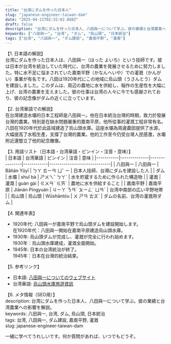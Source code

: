 ```yaml
---
title: "台湾にダムを作った日本人"
slug: "japanese-engineer-taiwan-dam"
date: "2025-04-21T02:32:02.888Z"
draft: false
description: "台湾にダムを作った日本人、八田與一について学ぶ。彼の業績と台湾農業への影響を解説。"
keywords: ["八田與一", "台湾", "ダム", "烏山頭", "日本統治"]
tags: ["台湾", "八田與一", "ダム建設", "嘉南平野", "灌漑"]
---
```


【1. 日本語の解説】  
台湾にダムを作った日本人は、八田與一（はった よいち）という技師です。彼は日本が台湾を統治していた時代に、台湾の農業を発展させるために努力しました。特に水不足に悩まされていた嘉南平野（かなんへいや）での灌漑（かんがい）事業が有名です。八田は1920年代にこの地域に烏山頭（うさんとう）ダムを建設しました。このダムは、周辺の農地に水を供給し、稲作の生産性を大幅に上げ、台湾の農業を支えました。彼の仕事は台湾の人々に今でも感謝されており、彼の記念像がダムの近くに立っています。

【2. 台湾華語での解説】  
在台灣建造水壩的日本工程師是八田與一。他在日本統治台灣的時期，致力於發展台灣的農業。特別是在缺水問題嚴重的嘉南平原，他所從事的灌溉工程非常有名。八田在1920年代於此區域建造了烏山頭水庫。這座水壩為周邊農田提供了水源，大幅提高了水稻生產，支撐了台灣的農業。他的工作至今仍受台灣人民感激，水壩附近還豎立了他的紀念雕像。

【3. 用語リスト（日本語・台湾華語・ピンイン・注音・意味）】  
| 日本語    | 台湾華語     | ピンイン      | 注音       | 意味                         |
|-----------|--------------|---------------|------------|------------------------------|
| 八田與一  | 八田與一     | Bātián Yǔyī  | ㄅㄚ ㄊㄧㄢ ㄩˇ ㄧ  | 日本人技師、台灣にダムを建設した人  |
| ダム      | 水壩         | shuǐ bà       | ㄕㄨㄟˇ ㄅㄚˋ | 水を貯蔵するために作られた構造物   |
| 灌漑      | 灌溉         | guàn gài     | ㄍㄨㄢˋ ㄍㄞˋ | 農地に水を供給すること              |
| 嘉南平野  | 嘉南平原     | Jiānán Píngyuán | ㄐㄧㄚ ㄋㄢˊ ㄆㄧㄥˊ ㄩㄢˊ | 台湾中南部の広い平野地帯           |
| 烏山頭    | 烏山頭       | Wūshāntóu    | ㄨ ㄕㄢ ㄊㄡˊ | ダムの名前、台湾の灌漑用ダム        |

【4. 関連年表】  
- 1920年代: 八田與一が嘉南平野で烏山頭ダムを建設開始します。  
  在1920年代：八田與一開始在嘉南平原建造烏山頭水庫。
- 1930年: 烏山頭ダムが完成し、灌漑が完全に行われ始めます。  
  1930年：烏山頭水庫建成，灌溉全面開始。
- 1945年: 日本の台湾統治が終了。  
  1945年：日本在台灣的統治結束。

【5. 参考リンク】  
- 日本語: [八田與一についてのウェブサイト](https://www.k-hatta.info/)
- 台湾華語: [烏山頭水庫旅遊資訊](https://www.tainan.gov.tw/News_Content.aspx?n=13370&s=4154442)

【6. メタ情報（SEO用）】  
description: 台湾にダムを作った日本人、八田與一について学ぶ。彼の業績と台湾農業への影響を解説。  
keywords: 八田與一, 台湾, ダム, 烏山頭, 日本統治  
tags: 台湾, 八田與一, ダム建設, 嘉南平野, 灌漑  
slug: japanese-engineer-taiwan-dam

一緒に学べてうれしいです。何か質問があれば、いつでもどうぞ。
